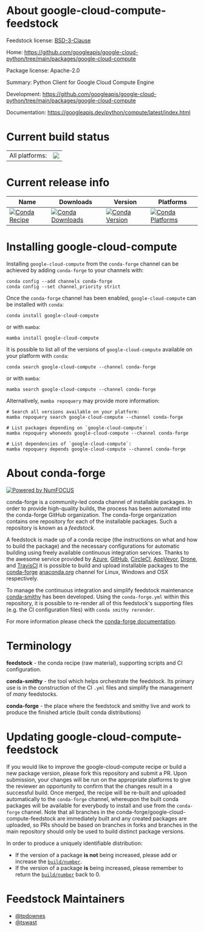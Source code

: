 About google-cloud-compute-feedstock
====================================

Feedstock license: [BSD-3-Clause](https://github.com/conda-forge/google-cloud-compute-feedstock/blob/main/LICENSE.txt)

Home: https://github.com/googleapis/google-cloud-python/tree/main/packages/google-cloud-compute

Package license: Apache-2.0

Summary: Python Client for Google Cloud Compute Engine

Development: https://github.com/googleapis/google-cloud-python/tree/main/packages/google-cloud-compute

Documentation: https://googleapis.dev/python/compute/latest/index.html

Current build status
====================


<table><tr><td>All platforms:</td>
    <td>
      <a href="https://dev.azure.com/conda-forge/feedstock-builds/_build/latest?definitionId=14530&branchName=main">
        <img src="https://dev.azure.com/conda-forge/feedstock-builds/_apis/build/status/google-cloud-compute-feedstock?branchName=main">
      </a>
    </td>
  </tr>
</table>

Current release info
====================

| Name | Downloads | Version | Platforms |
| --- | --- | --- | --- |
| [![Conda Recipe](https://img.shields.io/badge/recipe-google--cloud--compute-green.svg)](https://anaconda.org/conda-forge/google-cloud-compute) | [![Conda Downloads](https://img.shields.io/conda/dn/conda-forge/google-cloud-compute.svg)](https://anaconda.org/conda-forge/google-cloud-compute) | [![Conda Version](https://img.shields.io/conda/vn/conda-forge/google-cloud-compute.svg)](https://anaconda.org/conda-forge/google-cloud-compute) | [![Conda Platforms](https://img.shields.io/conda/pn/conda-forge/google-cloud-compute.svg)](https://anaconda.org/conda-forge/google-cloud-compute) |

Installing google-cloud-compute
===============================

Installing `google-cloud-compute` from the `conda-forge` channel can be achieved by adding `conda-forge` to your channels with:

```
conda config --add channels conda-forge
conda config --set channel_priority strict
```

Once the `conda-forge` channel has been enabled, `google-cloud-compute` can be installed with `conda`:

```
conda install google-cloud-compute
```

or with `mamba`:

```
mamba install google-cloud-compute
```

It is possible to list all of the versions of `google-cloud-compute` available on your platform with `conda`:

```
conda search google-cloud-compute --channel conda-forge
```

or with `mamba`:

```
mamba search google-cloud-compute --channel conda-forge
```

Alternatively, `mamba repoquery` may provide more information:

```
# Search all versions available on your platform:
mamba repoquery search google-cloud-compute --channel conda-forge

# List packages depending on `google-cloud-compute`:
mamba repoquery whoneeds google-cloud-compute --channel conda-forge

# List dependencies of `google-cloud-compute`:
mamba repoquery depends google-cloud-compute --channel conda-forge
```


About conda-forge
=================

[![Powered by
NumFOCUS](https://img.shields.io/badge/powered%20by-NumFOCUS-orange.svg?style=flat&colorA=E1523D&colorB=007D8A)](https://numfocus.org)

conda-forge is a community-led conda channel of installable packages.
In order to provide high-quality builds, the process has been automated into the
conda-forge GitHub organization. The conda-forge organization contains one repository
for each of the installable packages. Such a repository is known as a *feedstock*.

A feedstock is made up of a conda recipe (the instructions on what and how to build
the package) and the necessary configurations for automatic building using freely
available continuous integration services. Thanks to the awesome service provided by
[Azure](https://azure.microsoft.com/en-us/services/devops/), [GitHub](https://github.com/),
[CircleCI](https://circleci.com/), [AppVeyor](https://www.appveyor.com/),
[Drone](https://cloud.drone.io/welcome), and [TravisCI](https://travis-ci.com/)
it is possible to build and upload installable packages to the
[conda-forge](https://anaconda.org/conda-forge) [anaconda.org](https://anaconda.org/)
channel for Linux, Windows and OSX respectively.

To manage the continuous integration and simplify feedstock maintenance
[conda-smithy](https://github.com/conda-forge/conda-smithy) has been developed.
Using the ``conda-forge.yml`` within this repository, it is possible to re-render all of
this feedstock's supporting files (e.g. the CI configuration files) with ``conda smithy rerender``.

For more information please check the [conda-forge documentation](https://conda-forge.org/docs/).

Terminology
===========

**feedstock** - the conda recipe (raw material), supporting scripts and CI configuration.

**conda-smithy** - the tool which helps orchestrate the feedstock.
                   Its primary use is in the construction of the CI ``.yml`` files
                   and simplify the management of *many* feedstocks.

**conda-forge** - the place where the feedstock and smithy live and work to
                  produce the finished article (built conda distributions)


Updating google-cloud-compute-feedstock
=======================================

If you would like to improve the google-cloud-compute recipe or build a new
package version, please fork this repository and submit a PR. Upon submission,
your changes will be run on the appropriate platforms to give the reviewer an
opportunity to confirm that the changes result in a successful build. Once
merged, the recipe will be re-built and uploaded automatically to the
`conda-forge` channel, whereupon the built conda packages will be available for
everybody to install and use from the `conda-forge` channel.
Note that all branches in the conda-forge/google-cloud-compute-feedstock are
immediately built and any created packages are uploaded, so PRs should be based
on branches in forks and branches in the main repository should only be used to
build distinct package versions.

In order to produce a uniquely identifiable distribution:
 * If the version of a package **is not** being increased, please add or increase
   the [``build/number``](https://docs.conda.io/projects/conda-build/en/latest/resources/define-metadata.html#build-number-and-string).
 * If the version of a package **is** being increased, please remember to return
   the [``build/number``](https://docs.conda.io/projects/conda-build/en/latest/resources/define-metadata.html#build-number-and-string)
   back to 0.

Feedstock Maintainers
=====================

* [@tpdownes](https://github.com/tpdownes/)
* [@tswast](https://github.com/tswast/)

